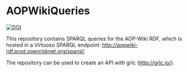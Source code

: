 # AOPWikiQueries
[![DOI](https://zenodo.org/badge/178405567.svg)](https://zenodo.org/badge/latestdoi/178405567)


This repository contains SPARQL queries for the AOP-Wiki RDF, which is hosted in a Virtuoso SPARQL endpoint: http://aopwiki-rdf.prod.openrisknet.org/sparql/. 

The repository can be used to create an API with grlc (http://grlc.io/).
